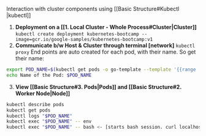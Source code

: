 Interaction with cluster components using [[Basic Structure#Kubectl |kubectl]]
1. **Deployment on a [[1. Local Cluster - Whole Process#Cluster|Cluster]]**
`kubectl create deployment kubernetes-bootcamp --image=gcr.io/google-samples/kubernetes-bootcamp:v1`
2. **Communicate b/w Host & Cluster through terminal [network]**
`kubectl proxy`
End points are auto created for each pod, with their name. So get their name:
```bash
export POD_NAME=$(kubectl get pods -o go-template --template '{{range .items}}{{.metadata.name}}{{"\n"}}{{end}}')
echo Name of the Pod: $POD_NAME
```
3. **View [[Basic Structure#3. Pods|Pods]] and [[Basic Structure#2. Worker Node|Node]]**
```bash
kubectl describe pods
kubectl get pods
kubectl logs "$POD_NAME"
kubectl exec "$POD_NAME" -- env
kubectl exec "$POD_NAME" -- bash <- [starts bash session. curl localhost:8080]
```
